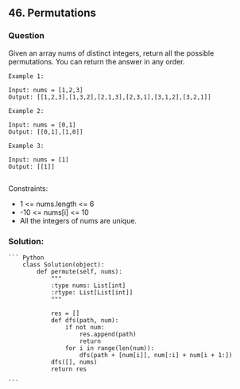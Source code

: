 ## 46. Permutations

### Question
Given an array nums of distinct integers, return all the possible permutations. You can return the answer in any order.

```
Example 1:

Input: nums = [1,2,3]
Output: [[1,2,3],[1,3,2],[2,1,3],[2,3,1],[3,1,2],[3,2,1]]

Example 2:

Input: nums = [0,1]
Output: [[0,1],[1,0]]

Example 3:

Input: nums = [1]
Output: [[1]]


```
Constraints:

* 1 <= nums.length <= 6
* -10 <= nums[i] <= 10
* All the integers of nums are unique.

### Solution:
    ``` Python
        class Solution(object):
            def permute(self, nums):
                """
                :type nums: List[int]
                :rtype: List[List[int]]
                """

                res = []
                def dfs(path, num):
                    if not num:
                        res.append(path)    
                        return
                    for i in range(len(num)):
                        dfs(path + [num[i]], num[:i] + num[i + 1:])
                dfs([], nums)
                return res

    ```

	